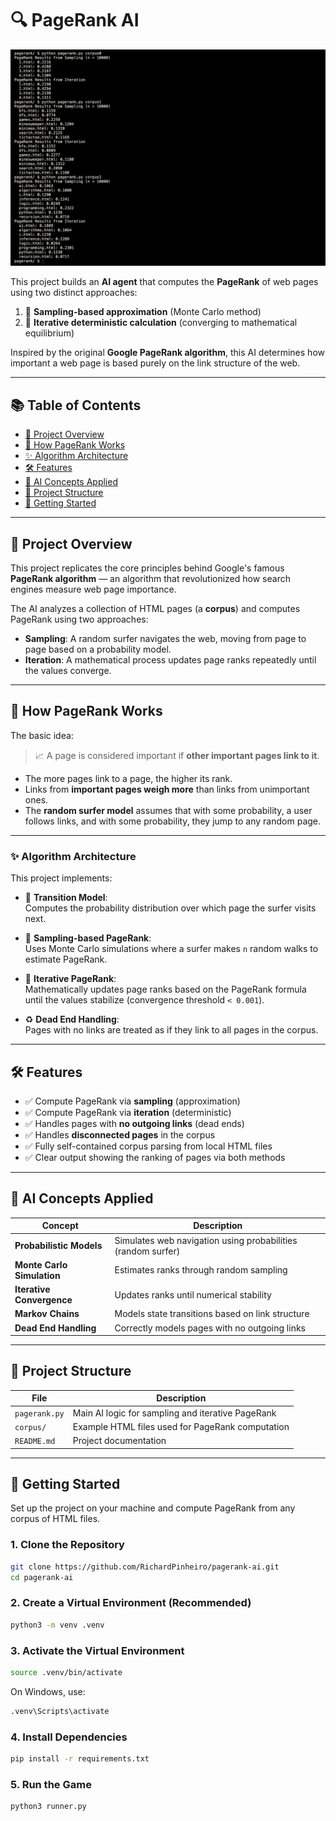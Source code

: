 # 🔍 PageRank AI

![AI Agent playing Minesweeper](assets/images/pagerank.png)

This project builds an **AI agent** that computes the **PageRank** of web pages using two distinct approaches:

1. 🎲 **Sampling-based approximation** (Monte Carlo method)
2. 🔢 **Iterative deterministic calculation** (converging to mathematical equilibrium)

Inspired by the original **Google PageRank algorithm**, this AI determines how important a web page is based purely on the link structure of the web.

---

## 📚 Table of Contents

- [🧠 Project Overview](#-project-overview)
- [🔢 How PageRank Works](#-how-pagerank-works)
- [✨ Algorithm Architecture](#-algorithm-architecture)
- [🛠️ Features](#-features)
- [🧪 AI Concepts Applied](#-ai-concepts-applied)
- [📁 Project Structure](#-project-structure)
- [🚀 Getting Started](#-getting-started)

---

## 🧠 Project Overview

This project replicates the core principles behind Google's famous **PageRank algorithm** — an algorithm that revolutionized how search engines measure web page importance.

The AI analyzes a collection of HTML pages (a **corpus**) and computes PageRank using two approaches:

- **Sampling**: A random surfer navigates the web, moving from page to page based on a probability model.
- **Iteration**: A mathematical process updates page ranks repeatedly until the values converge.

---

## 🔢 How PageRank Works

The basic idea:

> 📈 A page is considered important if **other important pages link to it**.

- The more pages link to a page, the higher its rank.  
- Links from **important pages weigh more** than links from unimportant ones.  
- The **random surfer model** assumes that with some probability, a user follows links, and with some probability, they jump to any random page.

---

### ✨ Algorithm Architecture

This project implements:

- 🧠 **Transition Model**:  
  Computes the probability distribution over which page the surfer visits next.

- 🎲 **Sampling-based PageRank**:  
  Uses Monte Carlo simulations where a surfer makes `n` random walks to estimate PageRank.

- 🔢 **Iterative PageRank**:  
  Mathematically updates page ranks based on the PageRank formula until the values stabilize (convergence threshold `< 0.001`).

- ♻️ **Dead End Handling**:  
  Pages with no links are treated as if they link to all pages in the corpus.

---

## 🛠️ Features

- ✅ Compute PageRank via **sampling** (approximation)  
- ✅ Compute PageRank via **iteration** (deterministic)  
- ✅ Handles pages with **no outgoing links** (dead ends)  
- ✅ Handles **disconnected pages** in the corpus  
- ✅ Fully self-contained corpus parsing from local HTML files  
- ✅ Clear output showing the ranking of pages via both methods

---

## 🧪 AI Concepts Applied

| Concept                      | Description                                                  |
|------------------------------|--------------------------------------------------------------|
| **Probabilistic Models**     | Simulates web navigation using probabilities (random surfer) |
| **Monte Carlo Simulation**   | Estimates ranks through random sampling                      |
| **Iterative Convergence**    | Updates ranks until numerical stability                      |
| **Markov Chains**            | Models state transitions based on link structure             |
| **Dead End Handling**        | Correctly models pages with no outgoing links                |

---

## 📁 Project Structure

| File               | Description                                        |
|--------------------|----------------------------------------------------|
| `pagerank.py`      | Main AI logic for sampling and iterative PageRank  |
| `corpus/`          | Example HTML files used for PageRank computation   |
| `README.md`        | Project documentation                              |

---

## 🚀 Getting Started

Set up the project on your machine and compute PageRank from any corpus of HTML files.

### 1. Clone the Repository

```bash
git clone https://github.com/RichardPinheiro/pagerank-ai.git
cd pagerank-ai
```

### 2. Create a Virtual Environment (Recommended)

```bash
python3 -m venv .venv
```

### 3. Activate the Virtual Environment

```bash
source .venv/bin/activate
```
On Windows, use:
```bash
.venv\Scripts\activate
```

### 4. Install Dependencies

```bash
pip install -r requirements.txt
```

### 5. Run the Game

```bash
python3 runner.py
```